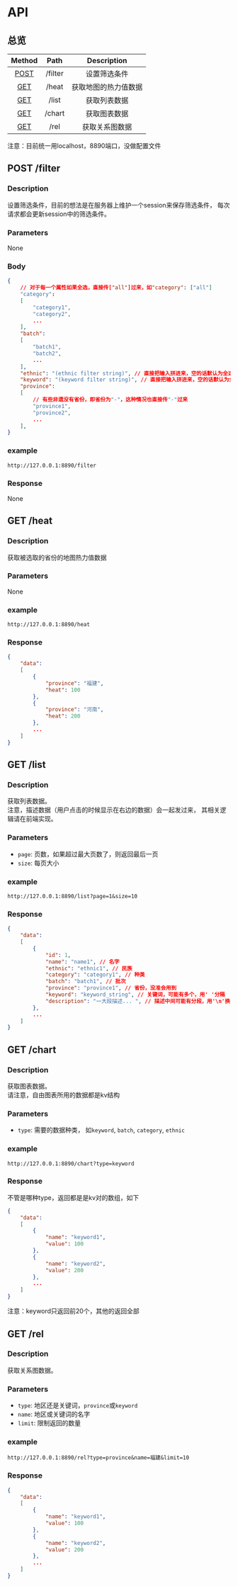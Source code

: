 # API
## 总览

|        Method        |  Path   |     Description      |
| :------------------: | :-----: | :------------------: |
| [POST](#post-filter) | /filter |     设置筛选条件     |
|   [GET](#get-heat)   |  /heat  | 获取地图的热力值数据 |
|   [GET](#get-list)   |  /list  |     获取列表数据     |
|  [GET](#get-chart)   | /chart  |     获取图表数据     |
|   [GET](#get-rel)    |  /rel   |    获取关系图数据    |

注意：目前统一用localhost，8890端口，没做配置文件

  
## POST /filter
### Description  
设置筛选条件，目前的想法是在服务器上维护一个session来保存筛选条件，
每次请求都会更新session中的筛选条件。
### Parameters  
None
### Body
```json  
{
    // 对于每一个属性如果全选，直接传["all"]过来，如"category": ["all"]
    "category":
    [
        "category1",
        "category2",
        ...
    ],
    "batch":
    [
        "batch1",
        "batch2",
        ...
    ],
    "ethnic": "(ethnic filter string)", // 直接把输入拼进来，空的话默认为全选
    "keyword": "(keyword filter string)", // 直接把输入拼进来，空的话默认为全选
    "province":
    [
        // 有些非遗没有省份，即省份为"-"，这种情况也直接传"-"过来
        "province1",
        "province2",
        ...
    ],
}
```
### example
`http://127.0.0.1:8890/filter`
### Response  
None

## GET /heat
### Description
获取被选取的省份的地图热力值数据
### Parameters
None
### example
`http://127.0.0.1:8890/heat`
### Response
```json
{
    "data":
    [
        {
            "province": "福建",
            "heat": 100
        },
        {
            "province": "河南",
            "heat": 200
        },
        ...
    ]
}
```

## GET /list
### Description
获取列表数据。  
注意，描述数据（用户点击的时候显示在右边的数据）会一起发过来，
其相关逻辑请在前端实现。
### Parameters
- `page`: 页数，如果超过最大页数了，则返回最后一页
- `size`: 每页大小
### example
`http://127.0.0.1:8890/list?page=1&size=10`
### Response
```json
{
    "data":
    [
        {
            "id": 1,
            "name": "name1", // 名字
            "ethnic": "ethnic1", // 民族
            "category": "category1", // 种类
            "batch": "batch1", // 批次
            "province": "province1", // 省份，没准会用到
            "keyword": "keyword_string", // 关键词，可能有多个，用' '分隔
            "description": "一大段描述... ", // 描述中间可能有分段，用'\n'换行符表示
        },
        ...
    ]
}
```

## GET /chart
### Description
获取图表数据。  
请注意，自由图表所用的数据都是kv结构
### Parameters
- `type`: 需要的数据种类，
    如`keyword`, `batch`, `category`, `ethnic`
### example
`http://127.0.0.1:8890/chart?type=keyword`
### Response
不管是哪种type，返回都是是kv对的数组，如下
```json
{
    "data":
    [
        {
            "name": "keyword1",
            "value": 100
        },
        {
            "name": "keyword2",
            "value": 200
        },
        ...
    ]
}
```
注意：keyword只返回前20个，其他的返回全部

## GET /rel
### Description
获取关系图数据。
### Parameters
- `type`: 地区还是关键词，`province`或`keyword`
- `name`: 地区或关键词的名字
- `limit`: 限制返回的数量
### example
`http://127.0.0.1:8890/rel?type=province&name=福建&limit=10`
### Response
```json
{
    "data":
    [
        {
            "name": "keyword1",
            "value": 100
        },
        {
            "name": "keyword2",
            "value": 200
        },
        ...
    ]
}
```